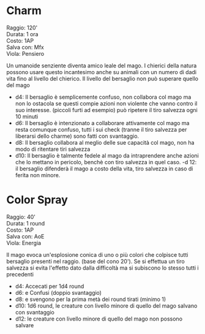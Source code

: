 # Charm

Raggio: 120'  
Durata: 1 ora  
Costo: 1AP  
Salva con: Mfx  
Vìola: Pensiero  

Un umanoide senziente diventa amico leale del mago. I chierici della natura possono usare questo incantesimo anche su animali con un numero di dadi vita fino al livello del chierico. Il livello del bersaglio non può superare quello del mago

- d4: Il bersaglio è semplicemente confuso, non collabora col mago ma non lo ostacola se questi compie azioni non violente che vanno contro il suo interesse. (piccoli furti ad esempio) può ripetere il tiro salvezza ogni 10 minuti
- d6: Il bersaglio è intenzionato a collaborare attivamente col mago ma resta comunque confuso, tutti i sui check (tranne il tiro salvezza per liberarsi dello charme) sono fatti con svantaggio.
- d8: Il bersaglio collabora al meglio delle sue capacità col mago, non ha modo di ritentare tiri salvezza
- d10: Il bersaglio è talmente fedele al mago da intraprendere anche azioni che lo mettano in pericolo, benchè con tiro salvezza in quel caso.
-d 12: il bersaglio difenderà il mago a costo della vita, tiro salvezza in caso di ferita non minore.



# Color Spray

Raggio: 40'  
Durata: 1 round  
Costo: 1AP  
Salva con: AoE  
Vìola: Energia  

Il mago evoca un'esplosione conica di uno o più colori che colpisce tutti bersaglio presenti nel raggio. (base del cono 20'). Se si effettua un tiro salvezza si evita l'effetto dato dalla difficoltà ma si subiscono lo stesso tutti i precedenti

- d4: Accecati per 1d4 round
- d6: e Confusi (doppio svantaggio)
- d8: e svengono per la prima metà dei round tirati (minimo 1)
- d10: 1d6 round, le creature con livello minore di quello del mago salvano con svantaggio
- d12: le creature con livello minore di quello del mago non possono salvare




